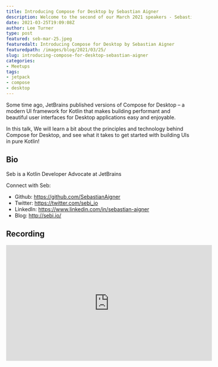 ```yaml
---
title: Introducing Compose for Desktop by Sebastian Aigner
description: Welcome to the second of our March 2021 speakers - Sebastian Aigner from Jetbrains
date: 2021-03-25T19:09:08Z
author: Lee Turner
type: post
featured: seb-mar-25.jpeg
featuredalt: Introducing Compose for Desktop by Sebastian Aigner
featuredpath: /images/blog/2021/03/25/
slug: introducing-compose-for-desktop-sebastian-aigner
categories:
- Meetups
tags:
- jetpack
- compose
- desktop
---
```


Some time ago, JetBrains published versions of Compose for Desktop – a modern UI framework for Kotlin that makes building performant and beautiful user interfaces for Desktop applications easy and enjoyable.

In this talk, We will learn a bit about the principles and technology behind Compose for Desktop, and see what it takes to get started with building UIs in pure Kotlin!

## Bio

Seb is a Kotlin Developer Advocate at JetBrains

Connect with Seb:

* Github: https://github.com/SebastianAigner
* Twitter: https://twitter.com/sebi_io
* LinkedIn: https://www.linkedin.com/in/sebastian-aigner
* Blog: http://sebi.io/

## Recording

<iframe width="560" height="315" src="https://www.youtube.com/embed/mGsYpcjrvFc" title="YouTube video player" frameborder="0" allow="accelerometer; autoplay; clipboard-write; encrypted-media; gyroscope; picture-in-picture" allowfullscreen></iframe>
